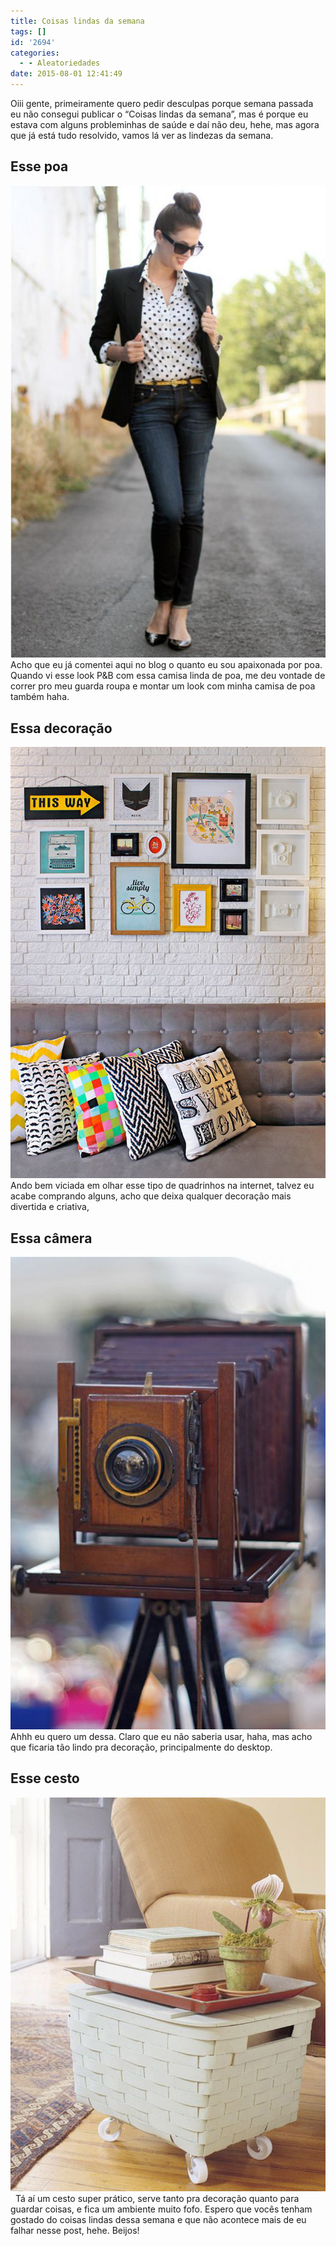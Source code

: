 ```yaml
---
title: Coisas lindas da semana
tags: []
id: '2694'
categories:
  - - Aleatoriedades
date: 2015-08-01 12:41:49
---
```


Oiii gente, primeiramente quero pedir desculpas porque semana passada eu não consegui publicar o “Coisas lindas da semana”, mas é porque eu estava com alguns probleminhas de saúde e daí não deu, hehe, mas agora que já está tudo resolvido, vamos lá ver as lindezas da semana.

## Esse poa

[![look p&b com poa](/wp-content/uploads/2015/08/look-pb-com-poa-683x1024.jpg)](/wp-content/uploads/2015/08/look-pb-com-poa.jpg) Acho que eu já comentei aqui no blog o quanto eu sou apaixonada por poa. Quando vi esse look P&B com essa camisa linda de poa, me deu vontade de correr pro meu guarda roupa e montar um look com minha camisa de poa também haha.

## Essa decoração

[![decoração com quadrinhos ](/wp-content/uploads/2015/08/quadrinhos.png)](/wp-content/uploads/2015/08/quadrinhos.png) Ando bem viciada em olhar esse tipo de quadrinhos na internet, talvez eu acabe comprando alguns, acho que deixa qualquer decoração mais divertida e criativa,

## Essa câmera

[![câmera antiga decoração ](/wp-content/uploads/2015/08/b820f9156d3756bf31cc3f4585afa815-683x1024.jpg)](/wp-content/uploads/2015/08/b820f9156d3756bf31cc3f4585afa815.jpg) Ahhh eu quero um dessa. Claro que eu não saberia usar, haha, mas acho que ficaria tão lindo pra decoração, principalmente do desktop.

## Esse cesto

[![cesto brando decoração ](/wp-content/uploads/2015/08/7b3d86ba13a45df3578495626d14814d.jpg)](/wp-content/uploads/2015/08/7b3d86ba13a45df3578495626d14814d.jpg)   Tá aí um cesto super prático, serve tanto pra decoração quanto para guardar coisas, e fica um ambiente muito fofo. Espero que vocês tenham gostado do coisas lindas dessa semana e que não acontece mais de eu falhar nesse post, hehe. Beijos!
